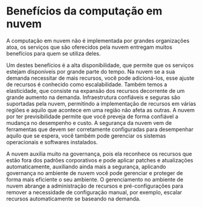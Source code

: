 # Benefícios da computação em nuvem

A computação em nuvem não é implementada por grandes organizações atoa, os serviços que são oferecidos pela nuvem entregam muitos benefícios para quem se utiliza deles. 

Um destes benefícios é a alta disponibilidade, que permite que os serviços estejam disponíveis por grande parte do tempo. Na nuvem se a sua demanda necessitar de mais recursos, você pode adicioná-los, esse ajuste de recursos é conhecido como escalabilidade. Também temos a elasticidade, que consiste na expansão dos recursos decorrente de um grande aumento na demanda. Infraestrutura confiáveis e seguras são suportadas pela nuvem, permitindo a implementação de recursos em várias regiões e aquilo que acontece em uma região não afeta as outras. A nuvem por ter previsibilidade permite que você preveja de forma confiável a mudança no desempenho e custo. A segurança da nuvem vem de ferramentas que devem ser corretamente configuradas para desempenhar aquilo que se espera, você também pode gerenciar os sistemas operacionais e softwares instalados.

A nuvem auxilia muito na governança, pois ela reconhece os recursos que estão fora dos padrôes corporativos e pode aplicar patches e atualizações automaticamente, auxiliando ainda mais a segurança, aplicando governança no ambiente de nuvem você pode gerenciar e proteger de forma mais eficiente o seu ambiente. O gerenciamento no ambiente de nuvem abrange a administração de recursos e pré-configurações para remover a necessidade de configuração manual, por exemplo, escalar recursos automaticamente se baseando na demanda.
